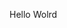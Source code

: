 Hello Wolrd







































































































































































































































































































































































































































































































































































































































































































































































































































































































































































































































































































































































































































































































































































































































































































































































































































































































































































































































































































































































































































































































































































































































































































































































































































































































































































































































































































































































































































































































































































































































































































































































































































































































































































































































































































































































